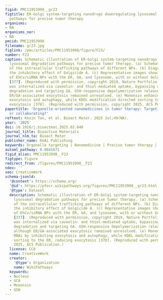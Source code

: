 ```yaml
---
figid: PMC11953998__gr23
figtitle: ER-Golgi system-targeting nanodrugs downregulating lysosomal degradation
  pathways for precise tumor therapy
organisms:
- NA
organisms_ner:
- NA
pmcid: PMC11953998
filename: gr23.jpg
figlink: /pmc/articles/PMC11953998/figure/F23/
number: F23
caption: Schematic illustration of ER-Golgi system-targeting nanodrugs downregulating
  lysosomal degradation pathways for precise tumor therapy. (a) Schematic representation
  of the intracellular trafficking pathways of different NPs. (b) Diagram illustrating
  the inhibitory effect of Golgicide A. (c) Representative images showing the colocalization
  of EhCv/siRNA NPs with the ER, GA, and lysosome, with or without Golgicide A treatment
  [377]. (Reproduced with permission, copyright 2019, Nature Portfolio.) (d) CPD/siRNA/CS
  was internalized via caveolin- and thiol-mediated uptake, bypassing endolysosomal
  degradation and targeting GA. GSH-responsive depolymerization released siRNA, although
  ER/GA-associated exocytosis remained unresolved. (e) Monensin enhanced RNAi by inhibiting
  exocytosis and autophagy, while KDEL modification directed sorting to the ER, reducing
  exocytosis [378]. (Reproduced with permission, copyright 2025, ACS Publication.)
papertitle: 'Organelle-oriented nanomedicines in tumor therapy: Targeting, escaping,
  or collaborating?'
reftext: Kexin Tan, et al. Bioact Mater. 2025 Jul;49(NA).
year: '2025'
doi: 10.1016/j.bioactmat.2025.02.040
journal_title: Bioactive Materials
journal_nlm_ta: Bioact Mater
publisher_name: KeAi Publishing
keywords: Organelle targeting | Nanomedicine | Precise tumor therapy | Escape | Collaboration
automl_pathway: 0.8041671
figid_alias: PMC11953998__F23
figtype: Figure
redirect_from: /figures/PMC11953998__F23
ndex: ''
seo: CreativeWork
schema-jsonld:
  '@context': https://schema.org/
  '@id': https://pfocr.wikipathways.org/figures/PMC11953998__gr23.html
  '@type': Dataset
  description: Schematic illustration of ER-Golgi system-targeting nanodrugs downregulating
    lysosomal degradation pathways for precise tumor therapy. (a) Schematic representation
    of the intracellular trafficking pathways of different NPs. (b) Diagram illustrating
    the inhibitory effect of Golgicide A. (c) Representative images showing the colocalization
    of EhCv/siRNA NPs with the ER, GA, and lysosome, with or without Golgicide A treatment
    [377]. (Reproduced with permission, copyright 2019, Nature Portfolio.) (d) CPD/siRNA/CS
    was internalized via caveolin- and thiol-mediated uptake, bypassing endolysosomal
    degradation and targeting GA. GSH-responsive depolymerization released siRNA,
    although ER/GA-associated exocytosis remained unresolved. (e) Monensin enhanced
    RNAi by inhibiting exocytosis and autophagy, while KDEL modification directed
    sorting to the ER, reducing exocytosis [378]. (Reproduced with permission, copyright
    2025, ACS Publication.)
  license: CC0
  name: CreativeWork
  creator:
    '@type': Organization
    name: WikiPathways
  keywords:
  - Nucleus
  - GCA
  - Monensin
  - GSH
---
```

